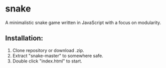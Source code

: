 # snake
A minimalistic snake game written in JavaScript with a focus on modularity.
## Installation:
1. Clone repository or download .zip.
2. Extract "snake-master" to somewhere safe.
3. Double click "index.html" to start.
